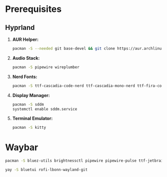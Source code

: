 # Prerequisites

## Hyprland 

1. **AUR Helper:**

    ```bash
    pacman -S --needed git base-devel && git clone https://aur.archlinux.org/yay.git && cd yay && makepkg -si # builds with makepkg
    ```

2. **Audio Stack:**

    ```bash
    pacman -S pipewire wireplumber
    ```

3. **Nerd Fonts:**

    ```bash
    pacman -S ttf-cascadia-code-nerd ttf-cascadia-mono-nerd ttf-fira-code ttf-fira-mono ttf-fira-sans ttf-firacode-nerd ttf-iosevka-nerd ttf-iosevkaterm-nerd ttf-jetbrains-mono-nerd ttf-jetbrains-mono ttf-nerd-fonts-symbols ttf-nerd-fonts-symbols ttf-nerd-fonts-symbols-mono
    ```

4. **Display Manager:**

    ```bash
    pacman -S sddm
    systemctl enable sddm.service
    ```

5. **Terminal Emulator:**

    ```bash
    pacman -S kitty
    ```

# Waybar

```bash
pacman -S bluez-utils brightnessctl pipewire pipewire-pulse ttf-jetbrains-mono-nerd wireplumber
```

```bash
yay -S bluetui rofi-lbonn-wayland-git
```
